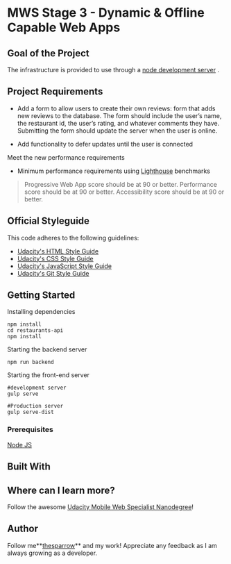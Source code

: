 # MWS Stage 3 - Dynamic & Offline Capable Web Apps

## Goal of the Project


The infrastructure is provided to use through a [node development server](https://github.com/udacity/mws-restaurant-stage-3) .

## Project Requirements
* Add a form to allow users to create their own reviews: form that adds new reviews to the database. The form should include the user’s name, the restaurant id, the user’s rating, and whatever comments they have. Submitting the form should update the server when the user is online.

* Add functionality to defer updates until the user is connected

Meet the new performance requirements
* Minimum performance requirements using [Lighthouse](https://developers.google.com/web/tools/lighthouse/) benchmarks
> Progressive Web App score should be at 90 or better.
> Performance score should be at 90 or better.
> Accessibility score should be at 90 or better.


## Official Styleguide

This code adheres to the following guidelines:
- [Udacity's HTML Style Guide](http://udacity.github.io/frontend-nanodegree-styleguide/index.html)
- [Udacity's CSS Style Guide](http://udacity.github.io/frontend-nanodegree-styleguide/css.html)
- [Udacity's JavaScript Style Guide](http://udacity.github.io/frontend-nanodegree-styleguide/javascript.html)
- [Udacity's Git Style Guide](https://udacity.github.io/git-styleguide/)


## Getting Started

Installing dependencies

```
npm install
cd restaurants-api
npm install
```

Starting the backend server

```
npm run backend
```

Starting the front-end server

```
#development server
gulp serve

#Production server
gulp serve-dist
```

### Prerequisites

[Node JS](https://nodejs.org/en/)

## Built With



## Where can I learn more?
Follow the awesome [Udacity Mobile Web Specialist Nanodegree](https://www.udacity.com/course/mobile-web-specialist-nanodegree--nd024)!

## Author
Follow me**[thesparrow](https://github.com/thesparrow/)** and my work! Appreciate any feedback as I am always growing as a developer.

